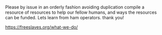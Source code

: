 Please by issue in an orderly fashion avoiding duplication compile a resource of resources to help our fellow humans, and ways the resources can be funded.
Lets learn from ham operators. thank you!

https://freeslaves.org/what-we-do/
